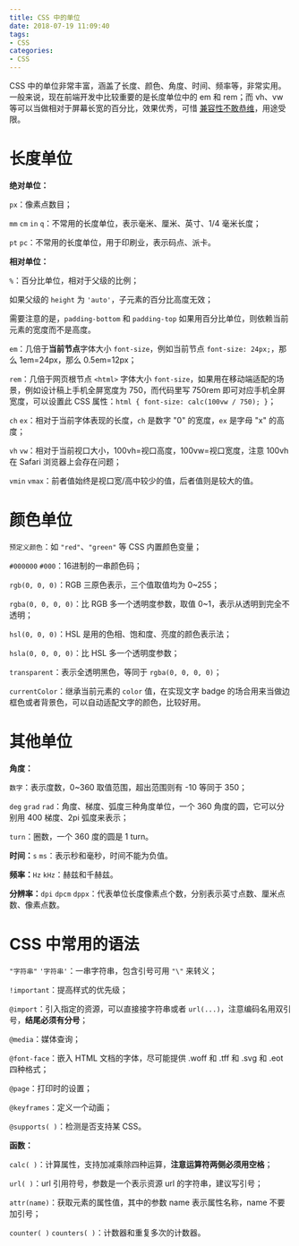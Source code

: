 ```yaml
---
title: CSS 中的单位
date: 2018-07-19 11:09:40
tags: 
- CSS 
categories: 
- CSS 
---
```


CSS 中的单位非常丰富，涵盖了长度、颜色、角度、时间、频率等，非常实用。一般来说，现在前端开发中比较重要的是长度单位中的 em 和 rem；而 vh、vw 等可以当做相对于屏幕长宽的百分比，效果优秀，可惜 [兼容性不敢恭维](https://caniuse.com/#feat=viewport-units)，用途受限。



# 长度单位

**绝对单位：**

`px`：像素点数目；

`mm` `cm` `in` `q`：不常用的长度单位，表示毫米、厘米、英寸、1/4 毫米长度；

`pt` `pc`：不常用的长度单位，用于印刷业，表示码点、派卡。



**相对单位：**

`%`：百分比单位，相对于父级的比例；

如果父级的 `height` 为 `'auto'`，子元素的百分比高度无效；

需要注意的是，`padding-bottom` 和 `padding-top` 如果用百分比单位，则依赖当前元素的宽度而不是高度。



`em`：几倍于**当前节点**字体大小 `font-size`，例如当前节点 `font-size: 24px;`，那么 1em=24px，那么 0.5em=12px；

`rem`：几倍于网页根节点 `<html>` 字体大小 `font-size`，如果用在移动端适配的场景，例如设计稿上手机全屏宽度为 750，而代码里写 750rem 即可对应手机全屏宽度，可以设置此 CSS 属性：`html { font-size: calc(100vw / 750); }`；

`ch` `ex`：相对于当前字体表现的长度，`ch` 是数字 "0" 的宽度，`ex` 是字母 "x" 的高度；

`vh` `vw`：相对于当前视口大小，100vh=视口高度，100vw=视口宽度，注意 100vh 在 Safari 浏览器上会存在问题；

`vmin` `vmax`：前者值始终是视口宽/高中较少的值，后者值则是较大的值。



# 颜色单位

`预定义颜色`：如 `"red"`、`"green"` 等 CSS 内置颜色变量；

`#000000` `#000`：16进制的一串颜色码；

`rgb(0, 0, 0)`：RGB 三原色表示，三个值取值均为 0~255；

`rgba(0, 0, 0, 0)`：比 RGB 多一个透明度参数，取值 0~1，表示从透明到完全不透明；

`hsl(0, 0, 0)`：HSL 是用的色相、饱和度、亮度的颜色表示法；

`hsla(0, 0, 0, 0)`：比 HSL 多一个透明度参数；

`transparent`：表示全透明黑色，等同于 `rgba(0, 0, 0, 0)`；

`currentColor`：继承当前元素的 `color` 值，在实现文字 badge 的场合用来当做边框色或者背景色，可以自动适配文字的颜色，比较好用。



# 其他单位

**角度：**

`数字`：表示度数，0~360 取值范围，超出范围则有 -10 等同于 350；

`deg` `grad` `rad`：角度、梯度、弧度三种角度单位，一个 360 角度的圆，它可以分别用 400 梯度、2pi 弧度来表示；

`turn`：圈数，一个 360 度的圆是 1 turn。



**时间：**`s` `ms`：表示秒和毫秒，时间不能为负值。

**频率：**`Hz` `kHz`：赫兹和千赫兹。

**分辨率：**`dpi` `dpcm` `dppx`：代表单位长度像素点个数，分别表示英寸点数、厘米点数、像素点数。



# CSS 中常用的语法

`"字符串"` `'字符串'`：一串字符串，包含引号可用 `"\"` 来转义；

`!important`：提高样式的优先级；

`@import`：引入指定的资源，可以直接接字符串或者 `url(...)`，注意编码名用双引号，**结尾必须有分号**；

`@media`：媒体查询；

`@font-face`：嵌入 HTML 文档的字体，尽可能提供 .woff 和 .tff 和 .svg 和 .eot 四种格式；

`@page`：打印时的设置；

`@keyframes`：定义一个动画；

`@supports( )`：检测是否支持某 CSS。



**函数：**

`calc( )`：计算属性，支持加减乘除四种运算，**注意运算符两侧必须用空格**；

`url( )`：url 引用符号，参数是一个表示资源 url 的字符串，建议写引号；

`attr(name)`：获取元素的属性值，其中的参数 name 表示属性名称，name 不要加引号；

`counter( )` `counters( )`：计数器和重复多次的计数器。